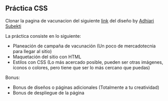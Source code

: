 ﻿## Práctica CSS

Clonar la pagina de vacunacion del siguiente [link](https://github.com/LaunchX-InnovaccionVirtual/FrontEnd-Mision/blob/main/03%20-%20CSS/practica/landingVacunaci%C3%B3n.png) del diseño by [Adhiari Subekti](https://dribbble.com/Adhiari_is)

La práctica consiste en lo siguiente:

* Planeación de campaña de vacunación (Un poco de mercadotecnia para llegar al sitio)
* Maquetación del sitio con HTML
* Estilos con CSS (Lo más acercado posible, pueden ser otras imágenes, íconos o colores, pero tiene que ser lo más cercano que puedas)

Bonus:

* Bonus de diseños o páginas adicionales (Totalmente a tu creatividad)
* Bonus de despliegue de la página